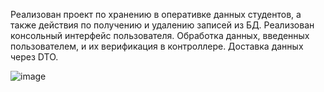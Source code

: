 Реализован проект по хранению в оперативке данных студентов, а также действия по получению и удалению записей из БД.
Реализован консольный интерфейс пользователя.
Обработка данных, введенных пользователем, и их верификация в контроллере.
Доставка данных через DTO.

![image](https://i.imgur.com/vIxe5EW.png)

